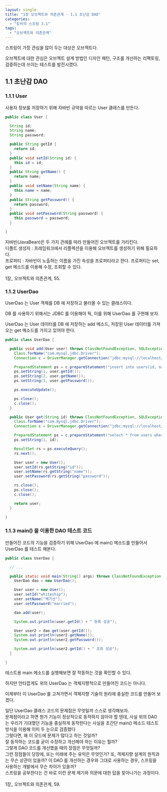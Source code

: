 ```yaml
---
layout: single
title: "1장 오브젝트와 의존관계 - 1.1 초난감 DAO"
categories:
  - "토비의 스프링 3.1"
tags:
  - "오브젝트와 의존관계"
---
```


스프링이 가장 관심을 많이 두는 대상은 오브젝트다.

오브젝트에 대한 관심은 오브젝트 설계 방법인 디자인 패턴, 구조를 개선하는 리팩토링, 검증하는데 쓰이는 테스트를 발전시켰다.

## 1.1 초난감 DAO

### 1.1.1 User

사용자 정보를 저장하기 위해 자바빈 규약을 따르는 User 클래스를 만든다.

```java
public class User {

  String id;
  String name;
  String password;

  public String getId {
    return id;
  }
  public void setId(String id) {
    this.id = id;
  }
  public String getName() {
    return name;
  }
  public void setName(String name) {
    this.name = name;
  )
  public String getPassword() {
    return password;
  }
  public void setPassword(String password) {
    this.password = password;
  }

}
```

<div class="notice--primary" markdown="1">
자바빈(JavaBean)은 두 가지 관례를 따라 만들어진 오브젝트를 가리킨다.<br>
디폴트 생성자 : 프레임워크에서 리플렉션을 이용해 오브젝트를 생성하기 위해 필요하다.<br> 
프로퍼티 : 자바빈이 노출하는 이름을 가진 속성을 프로퍼티라고 한다. 프로퍼티는 set, get 메소드를 이용해 수정, 조회할 수 있다.<br>
<br>
1장_ 오브젝트와 의존관계, 55.<br>
</div>

### 1.1.2 UserDao

UserDao 는 User 객체를 DB 에 저장하고 불러올 수 있는 클래스이다.

DB 를 사용하기 위해서는 JDBC 를 이용해야 됙, 이를 위해 UserDao 를 구현해 보자.

UserDao 는 User 데이터를 DB 에 저장하는 add 메소드, 저장된 User 데이터를 가져오는 get 메소드를 가지고 있어야 한다.

```java
public class UserDao {

  public void add(User user) throws ClassNotFoundException, SQLException {
    Class.forName("com.mysql.jdbc.Driver");
    Connection c = DriverManager.getConnection("jdbc:mysql://localhost/springbook?", "spring", "book");

    PreparedStatement ps = c.prepareStatement("insert into users(id, name, password) values(?,?,?)");
    ps.setString(1, user.getId());
    ps.setString(2, user.getName());
    ps.setString(3, user.getPassword());

    ps.executeUpdate();

    ps.close();
    c.close();
  }

  public User get(String id) throws ClassNotFoundException, SQLException {
    Class.forName("com.mysql.jdbc.Driver");
    Connection c = DriverManager.getConnection("jdbc:mysql://localhost/springbook?characterEncoding=UTF-8", "spring", "book");

    PreparedStatement ps = c.prepareStatement("select * from users where id = ?");
    ps.setString(1, id);

    ResultSet rs = ps.executeQuery();
    rs.next();

    User user = new User();
    user.setId(rs.getString("id"));
    user.setName(rs.getString("name"));
    user.setPassword(rs.getString("password"));

    rs.close();
    ps.close();
    c.close();

    return user;
  }

}
```

### 1.1.3 main() 을 이용한 DAO 테스트 코드

만들어진 코드의 기능을 검증하기 위해 UserDao 에 main() 메소드를 만들어서 UserDao 를 테스트 해본다.

```java
public class UserDao {

  // ...

  public static void main(String[] args) throws ClassNotFoundException, SQLException {
    UserDao dao = new UserDao();

    User user = new User();
    user.setId("whiteship");
    user.setName("백기선");
    user.setPassword("married");

    dao.add(user);

    System.out.println(user.getId() + " 등록 성공");

    User user2 = dao.get(user.getId());
    System.out.println(user2.getName());
    System.out.println(user2.getPassword());

    System.out.println(user2.getId() + " 조회 성공");
  }

}
```

테스트용 main 메소드를 실행해보면 잘 작동하는 것을 확인할 수 있다.

하지만 안타깝게도 위의 UserDao 는 객체지향적으로 만들어진 코드는 아니다.

이제부터 이 UserDao 를 고쳐가면서 객체지향 기술의 원리에 충실한 코드를 만들어 보겠다.

<div class="notice--primary" markdown="1">
일단 UserDao 클래스 코드의 문제점은 무엇일까 스스로 생각해보자.<br>
문제점이라고 하면 뭔가 기능이 정상적으로 동작하지 않아야 할 텐데, 사실 위의 DAO 는 우리가 기대했던 기능을 충실하게 동작한다는 사실을 초간단 main() 메소드 테스트 방식을 이용해 이미 두 눈으로 검증했다<br>
그렇다면, 왜 이 모드에 문제가 많다고 하는 것일까?<br>
잘 동작하는 코드를 굳이 수정하고 개선해야 하는 이유는 뭘까?<br>
그렇게 DAO 코드를 개선했을 때의 장점은 무엇일까?<br>
그런 장점들이 당장에, 또는 미래에 주는 유익은 무엇인가? 또, 객체지향 설계의 원칙과는 무슨 상관이 있을까?
이 DAO 를 개선하는 경우와 그대로 사용하는 경우, 스프링을 사용하는 개발에서 무슨 차이가 있을까?<br>
스프링을 공부한다는 건 바로 이런 문제 제기와 의문에 대한 답을 찾아나가는 과정이다.<br>
<br>
1장_ 오브젝트와 의존관계, 59.<br>
</div>
